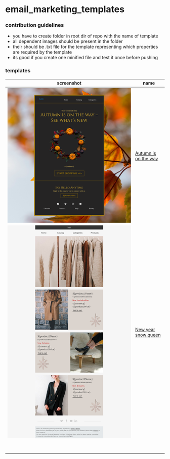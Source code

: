# email_marketing_templates

### contribution guidelines 
* you have to create folder in root dir of repo with the name of template
* all dependent images should be present in the folder
* their should be .txt file for the template representing which properties are required by the template
* its good if you create one minified file and test it once before pushing

### templates
| screenshot                                                      | name                                           |
| --------------------------------------------------------------- | ---------------------------------------------- |
| ![Autumn is on the way](./screenshots/autumn-is-on-the-way.png) | [Autumn is on the way](./autumn-is-on-the-way) |
| ![New year snow queen](./screenshots/new-year-snow-queen.png)   | [New year snow queen](./new-year-snow-queen)   |
|                                                                 |                                                |
|                                                                 |                                                |
|                                                                 |                                                |
|                                                                 |                                                |
|                                                                 |                                                |
|                                                                 |                                                |
|                                                                 |                                                |
|                                                                 |                                                |
